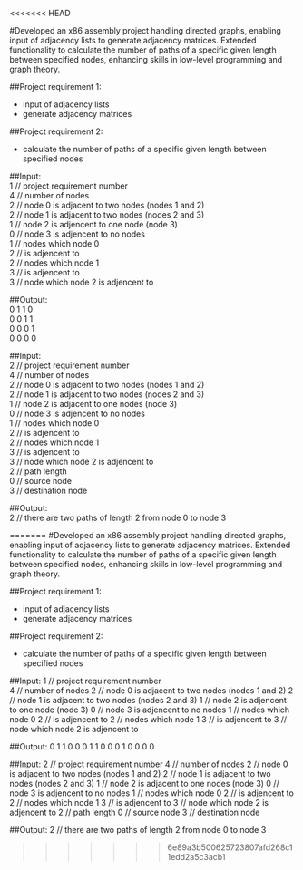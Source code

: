 <<<<<<< HEAD

#Developed an x86 assembly project handling directed graphs, enabling input of adjacency lists to generate adjacency matrices. Extended functionality to calculate the number of paths of a specific given length between specified nodes, enhancing skills in low-level programming and graph theory.

##Project requirement 1:
- input of adjacency lists
- generate adjacency matrices

##Project requirement 2:
- calculate the number of paths of a specific given length between specified nodes

##Input:
<br>
1    // project requirement number
<br>
4    // number of nodes
<br>
2    // node 0 is adjacent to two nodes (nodes 1 and 2) 
<br>
2    // node 1 is adjacent to two nodes (nodes 2 and 3)
<br>
1    // node 2 is adjencent to one node (node 3)
<br>
0    // node 3 is adjencent to no nodes
<br>
1    // nodes which node 0
<br>
2    // is adjencent to
<br>
2    // nodes which node 1
<br>
3    // is adjencent to
<br>
3    // node which node 2 is adjencent to
<br>

##Output:
<br>
0 1 1 0
<br>
0 0 1 1
<br>
0 0 0 1
<br>
0 0 0 0
<br>


##Input:
<br>
2    // project requirement number
<br>
4    // number of nodes
<br>
2    // node 0 is adjacent to two nodes (nodes 1 and 2) 
<br>
2    // node 1 is adjacent to two nodes (nodes 2 and 3) 
<br>
1    // node 2 is adjacent to one nodes (node 3) 
<br>
0    // node 3 is adjencent to no nodes
<br>
1    // nodes which node 0
<br>
2    // is adjencent to
<br>
2    // nodes which node 1
<br>
3    // is adjencent to
<br>
3    // node which node 2 is adjencent to
<br>
2    // path length
<br>
0    // source node
<br>
3    // destination node
<br>


##Output:
<br>
2  // there are two paths of length 2 from node 0 to node 3 












=======
#Developed an x86 assembly project handling directed graphs, enabling input of adjacency lists to generate adjacency matrices. Extended functionality to calculate the number of paths of a specific given length between specified nodes, enhancing skills in low-level programming and graph theory.

##Project requirement 1:
- input of adjacency lists
- generate adjacency matrices

##Project requirement 2:
- calculate the number of paths of a specific given length between specified nodes

##Input:
1    // project requirement number
<br>
4    // number of nodes
2    // node 0 is adjacent to two nodes (nodes 1 and 2) 
2    // node 1 is adjacent to two nodes (nodes 2 and 3)
1    // node 2 is adjencent to one node (node 3)
0    // node 3 is adjencent to no nodes
1    // nodes which node 0
2    // is adjencent to
2    // nodes which node 1
3    // is adjencent to
3    // node which node 2 is adjencent to

##Output:
0 1 1 0
0 0 1 1
0 0 0 1
0 0 0 0


##Input:
2    // project requirement number
4    // number of nodes
2    // node 0 is adjacent to two nodes (nodes 1 and 2) 
2    // node 1 is adjacent to two nodes (nodes 2 and 3) 
1    // node 2 is adjacent to one nodes (node 3) 
0    // node 3 is adjencent to no nodes
1    // nodes which node 0
2    // is adjencent to
2    // nodes which node 1
3    // is adjencent to
3    // node which node 2 is adjencent to
2    // path length
0    // source node
3    // destination node


##Output:
2  // there are two paths of length 2 from node 0 to node 3 


>>>>>>> 6e89a3b500625723807afd268c11edd2a5c3acb1
